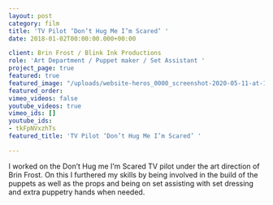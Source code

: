 ```yaml
---
layout: post
category: film
title: 'TV Pilot ‘Don’t Hug Me I’m Scared’ '
date: 2018-01-02T00:00:00.000+00:00

client: Brin Frost / Blink Ink Productions
role: 'Art Department / Puppet maker / Set Assistant '
project_page: true
featured: true
featured_image: "/uploads/website-heros_0000_screenshot-2020-05-11-at-15.17.25.jpg"
featured_order: 
vimeo_videos: false
youtube_videos: true
vimeo_ids: []
youtube_ids:
- tkFpNVxzhTs
featured_title: 'TV Pilot ‘Don’t Hug Me I’m Scared’ '

---
```

I worked on the Don’t Hug me I’m Scared TV pilot under the art direction of Brin Frost. On this I furthered my skills by being involved in the build of the puppets as well as the props and being on set assisting with set dressing and extra puppetry hands when needed.